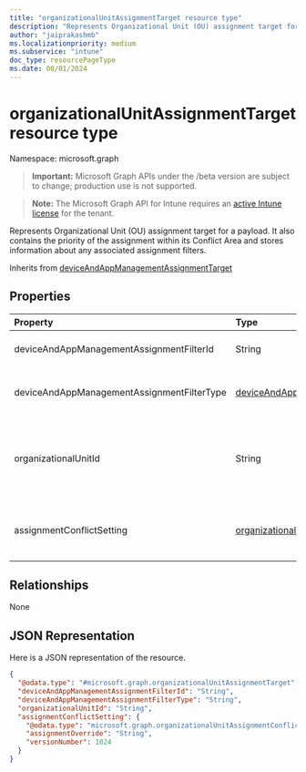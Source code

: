 ```yaml
---
title: "organizationalUnitAssignmentTarget resource type"
description: "Represents Organizational Unit (OU) assignment target for a payload. It also contains the priority of the assignment within its Conflict Area and stores information about any associated assignment filters."
author: "jaiprakashmb"
ms.localizationpriority: medium
ms.subservice: "intune"
doc_type: resourcePageType
ms.date: 08/01/2024
---
```


# organizationalUnitAssignmentTarget resource type

Namespace: microsoft.graph

> **Important:** Microsoft Graph APIs under the /beta version are subject to change; production use is not supported.

> **Note:** The Microsoft Graph API for Intune requires an [active Intune license](https://go.microsoft.com/fwlink/?linkid=839381) for the tenant.

Represents Organizational Unit (OU) assignment target for a payload. It also contains the priority of the assignment within its Conflict Area and stores information about any associated assignment filters.


Inherits from [deviceAndAppManagementAssignmentTarget](../resources/intune-shared-deviceandappmanagementassignmenttarget.md)

## Properties
|Property|Type|Description|
|:---|:---|:---|
|deviceAndAppManagementAssignmentFilterId|String|The Id of the filter for the target assignment. Inherited from [deviceAndAppManagementAssignmentTarget](../resources/intune-shared-deviceandappmanagementassignmenttarget.md)|
|deviceAndAppManagementAssignmentFilterType|[deviceAndAppManagementAssignmentFilterType](../resources/intune-shared-deviceandappmanagementassignmentfiltertype.md)|The type of filter of the target assignment i.e. Exclude or Include. Inherited from [deviceAndAppManagementAssignmentTarget](../resources/intune-shared-deviceandappmanagementassignmenttarget.md). Possible values are: `none`, `include`, `exclude`.|
|organizationalUnitId|String|Indicates the Entra ID of the Organizational Unit (OU) to which the payload is assigned. The payload assignment can be direct or inherited to an OU. This Organizational Unit (OU) ID refers to the Organizational Unit (OU) to which the assignment was directly assigned. Read-Only.|
|assignmentConflictSetting|[organizationalUnitAssignmentConflictSetting](../resources/intune-deviceconfig-organizationalunitassignmentconflictsetting.md)|Indicates rules to resolve conflicting settings for an Organizational Unit (OU) assignment. These settings help determine the relative order of payloads within a conflict area, as set by the admin during assignment. Read-Only.|

## Relationships
None

## JSON Representation
Here is a JSON representation of the resource.
<!-- {
  "blockType": "resource",
  "@odata.type": "microsoft.graph.organizationalUnitAssignmentTarget"
}
-->
``` json
{
  "@odata.type": "#microsoft.graph.organizationalUnitAssignmentTarget",
  "deviceAndAppManagementAssignmentFilterId": "String",
  "deviceAndAppManagementAssignmentFilterType": "String",
  "organizationalUnitId": "String",
  "assignmentConflictSetting": {
    "@odata.type": "microsoft.graph.organizationalUnitAssignmentConflictSetting",
    "assignmentOverride": "String",
    "versionNumber": 1024
  }
}
```
